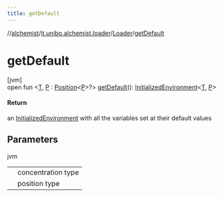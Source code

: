 ```yaml
---
title: getDefault
---
```

//[alchemist](../../../index.html)/[it.unibo.alchemist.loader](../index.html)/[Loader](index.html)/[getDefault](get-default.html)



# getDefault



[jvm]\
open fun <[T](get-default.html), [P](get-default.html) : [Position](../../it.unibo.alchemist.model.interfaces/-position/index.html)<[P](../../it.unibo.alchemist.loader.shapes/-circle/index.html)>?> [getDefault](get-default.html)(): [InitializedEnvironment](../-initialized-environment/index.html)<[T](https://docs.oracle.com/javase/8/docs/api/java/lang/Iterable.html), [P](../../it.unibo.alchemist.loader.shapes/-circle/index.html)>



#### Return



an [InitializedEnvironment](../-initialized-environment/index.html) with all the variables set at their default values



## Parameters


jvm

| | |
|---|---|
| <T> | concentration type |
| <P> | position type |




